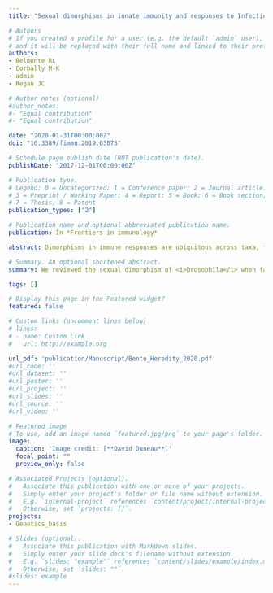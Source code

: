 ```yaml
---
title: "Sexual dimorphisms in innate immunity and responses to Infection in Drosophila melanogaster"

# Authors
# If you created a profile for a user (e.g. the default `admin` user), write the username (folder name) here 
# and it will be replaced with their full name and linked to their profile.
authors: 
- Belmonte RL
- Corbally M-K
- admin
- Regan JC

# Author notes (optional)
#author_notes:
#- "Equal contribution"
#- "Equal contribution"

date: "2020-01-31T00:00:00Z"
doi: "10.3389/fimmu.2019.03075"

# Schedule page publish date (NOT publication's date).
publishDate: "2017-12-01T00:00:00Z"

# Publication type.
# Legend: 0 = Uncategorized; 1 = Conference paper; 2 = Journal article;
# 3 = Preprint / Working Paper; 4 = Report; 5 = Book; 6 = Book section;
# 7 = Thesis; 8 = Patent
publication_types: ["2"]

# Publication name and optional abbreviated publication name.
publication: In *Frontiers in immunology*

abstract: Dimorphisms in immune responses are ubiquitous across taxa, from arthropods to vertebrates. Drosophila melanogaster shows strong sex dimorphisms in immune system responses at baseline, upon pathogenic challenge, and over aging. We have performed an exhaustive survey of peer-reviewed literature on Drosophila immunity, and present a database of publications indicating the sex(es) analyzed in each study. We synthesize evidence for sexually dimorphic responses to bacterial, viral, and fungal infections. Dimorphisms may be mediated by distinct immune compartments, and we review work on sex differences in behavioral, epithelial, cellular, and systemic (fat body-mediated) immunity. Emerging work on sexually dimorphic aging of immune tissues, immune senescence, and inflammation are examined. We consider evolutionary drivers for sex differences in immune investment, highlight the features of Drosophila biology that make it particularly amenable to studies of immune dimorphisms, and discuss areas for future exploration.

# Summary. An optional shortened abstract.
summary: We reviewed the sexual dimorphism of <i>Drosophila</i> when facing infections.

tags: []

# Display this page in the Featured widget?
featured: false

# Custom links (uncomment lines below)
# links:
# - name: Custom Link
#   url: http://example.org

url_pdf: 'publication/Manuscript/Bento_Heredity_2020.pdf'
#url_code: ''
#url_dataset: ''
#url_poster: ''
#url_project: ''
#url_slides: ''
#url_source: ''
#url_video: ''

# Featured image
# To use, add an image named `featured.jpg/png` to your page's folder. 
image:
  caption: 'Image credit: [**David Duneau**]'
  focal_point: ""
  preview_only: false

# Associated Projects (optional).
#   Associate this publication with one or more of your projects.
#   Simply enter your project's folder or file name without extension.
#   E.g. `internal-project` references `content/project/internal-project/index.md`.
#   Otherwise, set `projects: []`.
projects:
- Genetics_basis

# Slides (optional).
#   Associate this publication with Markdown slides.
#   Simply enter your slide deck's filename without extension.
#   E.g. `slides: "example"` references `content/slides/example/index.md`.
#   Otherwise, set `slides: ""`.
#slides: example
---
```

